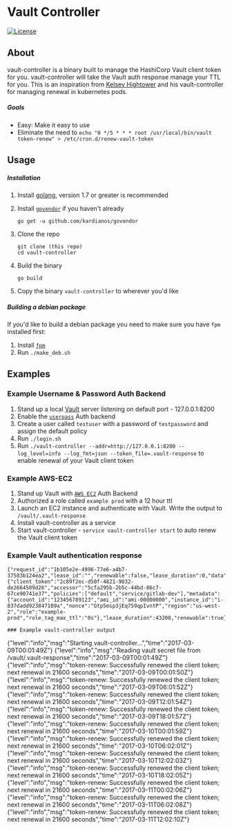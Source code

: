 # Vault Controller

[![License](http://img.shields.io/badge/license-MIT-blue.svg?style=flat-square)](http://opensource.org/licenses/MIT)

## About

vault-controller is a binary built to manage the HashiCorp Vault client token for you.  vault-controller will take the Vault auth response manage your TTL for you.  This is an inspiration from [Kelsey Hightower](https://github.com/kelseyhightower) and his vault-controller for managing renewal in kubernetes pods.

##### Goals

* Easy: Make it easy to use
* Eliminate the need to `echo "0 */5 * * * root /usr/local/bin/vault token-renew" > /etc/cron.d/renew-vault-token`

## Usage

##### Installation

1. Install [golang](https://golang.org/doc/install), version 1.7 or greater is recommended
2. Install [`govendor`](https://github.com/kardianos/govendor) if you haven't already

    ```go get -u github.com/kardianos/govendor```
3. Clone the repo

    ```
    git clone (this repo)
    cd vault-controller
    ```
    
4. Build the binary

    ```
    go build
    ```

5. Copy the binary `vault-controller` to wherever you'd like

##### Building a debian package

If you'd like to build a debian package you need to make sure you have `fpm` installed first:

1. Install [`fpm`](https://github.com/jordansissel/fpm)
2. Run `./make_deb.sh`

## Examples

### Example Username & Password Auth Backend

1. Stand up a local [Vault](https://www.vaultproject.io/) server listening on default port - 127.0.0.1:8200
2. Enable the [`userpass`](https://www.vaultproject.io/docs/auth/userpass.html) Auth backend
3. Create a user called `testuser` with a password of `testpassword` and assign the default policy
4. Run `./login.sh`
5. Run `./vault-controller --addr=http://127.0.0.1:8200 --log_level=info --log_fmt=json --token_file=.vault-response` to enable renewal of your Vault client token

### Example AWS-EC2

1. Stand up Vault with [`AWS EC2`](https://www.vaultproject.io/docs/auth/aws-ec2.html) Auth Backend
2. Authorized a role called `example prod` with a 12 hour ttl
3. Launch an EC2 instance and authenticate with Vault.  Write the output to `/vault/.vault-response`
4. Install vault-controller as a service
4. Start vault-controller - `service vault-controller start` to auto renew the Vault client token

### Example Vault authentication response
```
{"request_id":"1b105e2e-4996-77e6-a4b7-37583b124ea2","lease_id":"","renewable":false,"lease_duration":0,"data":null,"wrap_info":null,"warnings":null,"auth":{"client_token":"2c89f2ec-d50f-4821-9032-de2664589d26","accessor":"5cfa295b-2b5c-44bd-86c7-67ce90741e37","policies":["default","service/gitlab-dev"],"metadata":{"account_id":"123456789123","ami_id":"ami-00000000","instance_id":"i-837dadd923847109a","nonce":"Gtp5msp3jEq759qpIvntP","region":"us-west-2","role":"example-prod","role_tag_max_ttl":"0s"},"lease_duration":43200,"renewable":true}}

### Example vault-controller output

```
{"level":"info","msg":"Starting vault-controller...","time":"2017-03-09T00:01:49Z"}
{"level":"info","msg":"Reading vault secret file from /vault/.vault-response","time":"2017-03-09T00:01:49Z"}
{"level":"info","msg":"token-renew: Successfully renewed the client token; next renewal in 21600 seconds","time":"2017-03-09T00:01:50Z"}
{"level":"info","msg":"token-renew: Successfully renewed the client token; next renewal in 21600 seconds","time":"2017-03-09T06:01:52Z"}
{"level":"info","msg":"token-renew: Successfully renewed the client token; next renewal in 21600 seconds","time":"2017-03-09T12:01:54Z"}
{"level":"info","msg":"token-renew: Successfully renewed the client token; next renewal in 21600 seconds","time":"2017-03-09T18:01:57Z"}
{"level":"info","msg":"token-renew: Successfully renewed the client token; next renewal in 21600 seconds","time":"2017-03-10T00:01:59Z"}
{"level":"info","msg":"token-renew: Successfully renewed the client token; next renewal in 21600 seconds","time":"2017-03-10T06:02:01Z"}
{"level":"info","msg":"token-renew: Successfully renewed the client token; next renewal in 21600 seconds","time":"2017-03-10T12:02:03Z"}
{"level":"info","msg":"token-renew: Successfully renewed the client token; next renewal in 21600 seconds","time":"2017-03-10T18:02:05Z"}
{"level":"info","msg":"token-renew: Successfully renewed the client token; next renewal in 21600 seconds","time":"2017-03-11T00:02:06Z"}
{"level":"info","msg":"token-renew: Successfully renewed the client token; next renewal in 21600 seconds","time":"2017-03-11T06:02:08Z"}
{"level":"info","msg":"token-renew: Successfully renewed the client token; next renewal in 21600 seconds","time":"2017-03-11T12:02:10Z"}
```